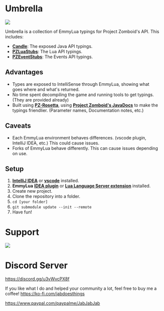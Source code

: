 # Umbrella
![](https://i.imgur.com/wMKl10y.png)

Umbrella is a collection of EmmyLua typings for Project Zomboid's API. This includes:
- **[Candle](https://github.com/asledgehammer/Candle)**: The exposed Java API typings.
- **[PZLuaStubs](https://github.com/omarkmu/PZLuaStubs)**: The Lua API typings.
- **[PZEventStubs](https://github.com/demiurgeQuantified/PZEventStubs)**: The Events API typings.

## Advantages
- Types are exposed to IntelliSense through EmmyLua, showing what goes where and what's returned.
- No time spent decompiling the game and running tools to get typings. (They are provided already)
- Built using **[PZ-Rosetta](https://github.com/asledgehammer/PZ-Rosetta)**, using **[Project Zomboid's JavaDocs](https://projectzomboid.com/modding/)** to make the typings friendlier. (Parameter names, Documentation notes, etc.)

## Caveats
- Each EmmyLua environment behaves differences. (vscode plugin, IntelliJ IDEA, etc.) This could cause issues.
- Forks of EmmyLua behave differently. This can cause issues depending on use.

## Setup

1) **[IntelliJ IDEA](https://www.jetbrains.com/idea/)** or **[vscode](https://code.visualstudio.com/)** installed.
2) **EmmyLua** **[IDEA plugin](https://plugins.jetbrains.com/plugin/9768-emmylua)** or **[Lua Language Server extension](https://marketplace.visualstudio.com/items?itemName=sumneko.lua)** installed.
3) Create new project.
4) Clone the repository into a folder.
5) `cd [your folder]`
6) `git submodule update --init --remote`
7) Have fun!

# Support

![](https://i.imgur.com/ZLnfTK4.png)

# Discord Server

<https://discord.gg/u3vWvcPX8f>

If you like what I do and helped your community a lot, feel free to buy me a coffee!
<https://ko-fi.com/jabdoesthings>

<https://www.paypal.com/paypalme/JabJabJab>

